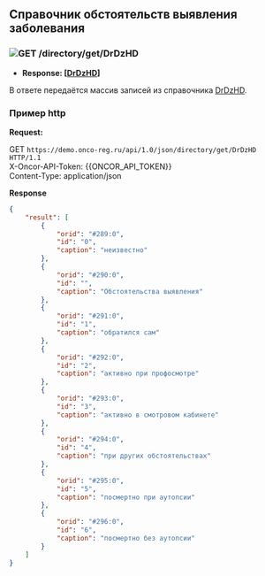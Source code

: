 ## Справочник обстоятельств выявления заболевания

### ![GET](../../../../img/get.png) /directory/get/DrDzHD
* **Response: [[DrDzHD](../../../../types/types.md#com.siams.med.api.DrDzHD)]**

В ответе передаётся массив записей из справочника [DrDzHD](../../../../types/types.md#com.siams.med.api.DrDzHD).

### Пример http
**Request:** 

GET `https://demo.onco-reg.ru/api/1.0/json/directory/get/DrDzHD HTTP/1.1`  
X-Oncor-API-Token: {{ONCOR_API_TOKEN}}  
Content-Type: application/json

**Response**
```json
{
    "result": [
        {
            "orid": "#289:0",
            "id": "0",
            "caption": "неизвестно"
        },
        {
            "orid": "#290:0",
            "id": "",
            "caption": "Обстоятельства выявления"
        },
        {
            "orid": "#291:0",
            "id": "1",
            "caption": "обратился сам"
        },
        {
            "orid": "#292:0",
            "id": "2",
            "caption": "активно при профосмотре"
        },
        {
            "orid": "#293:0",
            "id": "3",
            "caption": "активно в смотровом кабинете"
        },
        {
            "orid": "#294:0",
            "id": "4",
            "caption": "при других обстоятельствах"
        },
        {
            "orid": "#295:0",
            "id": "5",
            "caption": "посмертно при аутопсии"
        },
        {
            "orid": "#296:0",
            "id": "6",
            "caption": "посмертно без аутопсии"
        }
    ]
}
```
